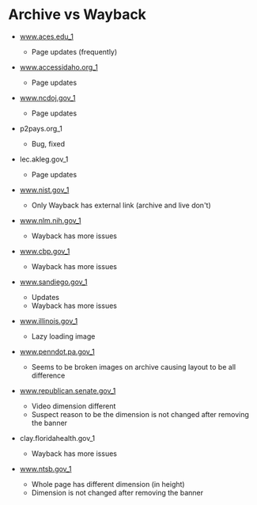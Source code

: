 # Archive vs Wayback
- www.aces.edu_1
    - Page updates (frequently)

- www.accessidaho.org_1
    - Page updates

- www.ncdoj.gov_1
    - Page updates

- p2pays.org_1
    - Bug, fixed

- lec.akleg.gov_1
    - Page updates

- www.nist.gov_1
    - Only Wayback has external link (archive and live don't)

- www.nlm.nih.gov_1
    - Wayback has more issues

- www.cbp.gov_1
    - Wayback has more issues

- www.sandiego.gov_1
    - Updates
    - Wayback has more issues

- www.illinois.gov_1
    - Lazy loading image

- www.penndot.pa.gov_1
    - Seems to be broken images on archive causing layout to be all difference

- www.republican.senate.gov_1
    - Video dimension different
    - Suspect reason to be the dimension is not changed after removing the banner

- clay.floridahealth.gov_1
    - Wayback has more issues

- www.ntsb.gov_1
    - Whole page has different dimension (in height)
    - Dimension is not changed after removing the banner